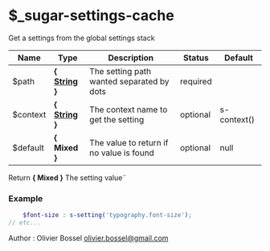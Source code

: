 # $_sugar-settings-cache

Get a settings from the global settings stack



Name  |  Type  |  Description  |  Status  |  Default
------------  |  ------------  |  ------------  |  ------------  |  ------------
$path  |  **{ [String](http://www.sass-lang.com/documentation/file.SASS_REFERENCE.html#sass-script-strings) }**  |  The setting path wanted separated by dots  |  required  |
$context  |  **{ [String](http://www.sass-lang.com/documentation/file.SASS_REFERENCE.html#sass-script-strings) }**  |  The context name to get the setting  |  optional  |  s-context()
$default  |  **{ Mixed }**  |  The value to return if no value is found  |  optional  |  null

Return **{ Mixed }** The setting value¨

### Example
```scss
	$font-size : s-setting('typography.font-size');
// etc...
```
Author : Olivier Bossel <olivier.bossel@gmail.com>